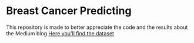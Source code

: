 # Breast Cancer Predicting
This repository is made to better appreciate the code and the results about the Medium blog
[Here you'll find the dataset](https://www.kaggle.com/uciml/breast-cancer-wisconsin-data)
